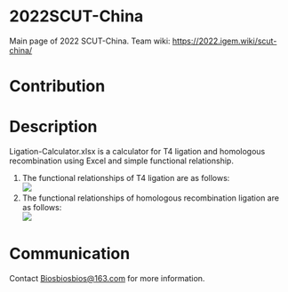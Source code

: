 # 2022SCUT-China
Main page of 2022 SCUT-China. 
Team wiki: https://2022.igem.wiki/scut-china/

# Contribution

# Description
Ligation-Calculator.xlsx is a calculator for T4 ligation and homologous recombination using Excel and simple functional relationship.  
1. The functional relationships of T4 ligation are as follows:  
![](https://latex.codecogs.com/svg.image?V_{vector}&space;&plus;&space;V_{fragment}&space;=&space;7\mu&space;L,&space;5c_{vector}&space;\times&space;V_{vector}&space;=&space;c_{fragment}&space;\times&space;V_{fragment}&space;&space;)  
2. The functional relationships of homologous recombination ligation are as follows:  
![](https://latex.codecogs.com/svg.image?V_{vector}&space;&plus;&space;V_{fragment}&space;=&space;5\mu&space;L,&space;\frac{c_{fragment}&space;\times&space;V_{fragment}&space;}{L_{fragment}&space;}&space;=&space;\frac{5c_{vector}&space;\times&space;V_{vector}&space;}{L_{vector}&space;})  

# Communication
Contact Biosbiosbios@163.com for more information. 
